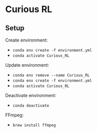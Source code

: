 # Curious RL

## Setup

Create environment:
- `conda env create -f environment.yml`
- `conda activate Curious_RL`

Update environment:
- `conda env remove --name Curious_RL`
- `conda env create -f environment.yml`
- `conda activate Curious_RL`

Deactivate environment:
- `conda deactivate`

FFmpeg:
- `brew install ffmpeg`
